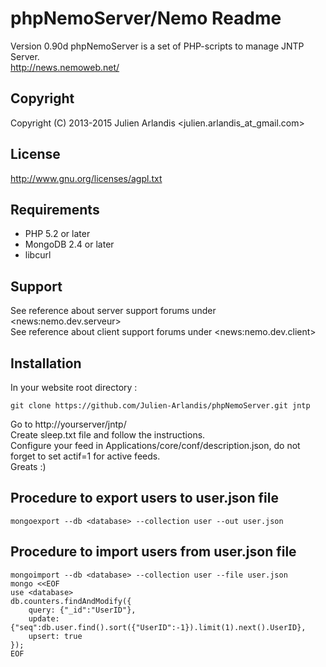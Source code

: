 phpNemoServer/Nemo Readme
===================

Version 0.90d 
phpNemoServer is a set of PHP-scripts to manage JNTP Server.  
http://news.nemoweb.net/

Copyright
---------

Copyright (C) 2013-2015
    Julien Arlandis <julien.arlandis_at_gmail.com>

License
-------

http://www.gnu.org/licenses/agpl.txt

Requirements
------------

* PHP 5.2 or later
* MongoDB 2.4 or later
* libcurl

Support
-------

See reference about server support forums under \<news:nemo.dev.serveur\>  
See reference about client support forums under \<news:nemo.dev.client\>

Installation
------

In your website root directory :  

    git clone https://github.com/Julien-Arlandis/phpNemoServer.git jntp

Go to http://yourserver/jntp/  
Create sleep.txt file and follow the instructions.  
Configure your feed in Applications/core/conf/description.json, do not forget to set actif=1 for active feeds.  
Greats :)

Procedure to export users to user.json file
-------

    mongoexport --db <database> --collection user --out user.json

Procedure to import users from user.json file
-------

    mongoimport --db <database> --collection user --file user.json
    mongo <<EOF
    use <database>
    db.counters.findAndModify({
        query: {"_id":"UserID"},
        update: {"seq":db.user.find().sort({"UserID":-1}).limit(1).next().UserID},
        upsert: true
    });
    EOF
